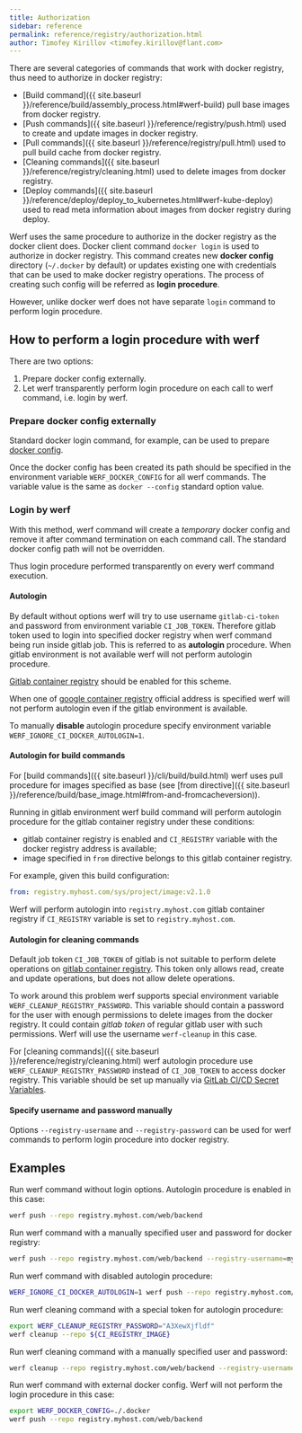 ```yaml
---
title: Authorization
sidebar: reference
permalink: reference/registry/authorization.html
author: Timofey Kirillov <timofey.kirillov@flant.com>
---
```


There are several categories of commands that work with docker registry, thus need to authorize in docker registry:

* [Build command]({{ site.baseurl }}/reference/build/assembly_process.html#werf-build) pull base images from docker registry.
* [Push commands]({{ site.baseurl }}/reference/registry/push.html) used to create and update images in docker registry.
* [Pull commands]({{ site.baseurl }}/reference/registry/pull.html) used to pull build cache from docker registry.
* [Cleaning commands]({{ site.baseurl }}/reference/registry/cleaning.html) used to delete images from docker registry.
* [Deploy commands]({{ site.baseurl }}/reference/deploy/deploy_to_kubernetes.html#werf-kube-deploy) used to read meta information about images from docker registry during deploy.

Werf uses the same procedure to authorize in the docker registry as the docker client does. Docker client command `docker login` is used to authorize in docker registry. This command creates new **docker config** directory (`~/.docker` by default) or updates existing one with credentials that can be used to make docker registry operations. The process of creating such config will be referred as **login procedure**.

However, unlike docker werf does not have separate `login` command to perform login procedure.

## How to perform a login procedure with werf

There are two options:

1. Prepare docker config externally.
2. Let werf transparently perform login procedure on each call to werf command, i.e. login by werf.

### Prepare docker config externally

Standard docker login command, for example, can be used to prepare [docker config](https://docs.docker.com/engine/reference/commandline/cli/#configuration-files).

Once the docker config has been created its path should be specified in the environment variable `WERF_DOCKER_CONFIG` for all werf commands. The variable value is the same as `docker --config` standard option value.

### Login by werf

With this method, werf command will create a *temporary* docker config and remove it after command termination on each command call. The standard docker config path will not be overridden.

Thus login procedure performed transparently on every werf command execution.

#### Autologin

By default without options werf will try to use username `gitlab-ci-token` and password from environment variable `CI_JOB_TOKEN`. Therefore gitlab token used to login into specified docker registry when werf command being run inside gitlab job. This is referred to as **autologin** procedure. When gitlab environment is not available werf will not perform autologin procedure.

[Gitlab container registry](https://docs.gitlab.com/ee/user/project/container_registry.html) should be enabled for this scheme.

When one of [google container registry](https://cloud.google.com/container-registry/) official address is specified werf will not perform autologin even if the gitlab environment is available.

To manually **disable** autologin procedure specify environment variable `WERF_IGNORE_CI_DOCKER_AUTOLOGIN=1`.

#### Autologin for build commands

For [build commands]({{ site.baseurl }}/cli/build/build.html) werf uses pull procedure for images specified as base (see [from directive]({{ site.baseurl }}/reference/build/base_image.html#from-and-fromcacheversion)).

Running in gitlab environment werf build command will perform autologin procedure for the gitlab container registry under these conditions:

* gitlab container registry is enabled and `CI_REGISTRY` variable with the docker registry address is available;
* image specified in `from` directive belongs to this gitlab container registry.

For example, given this build configuration:

```yaml
from: registry.myhost.com/sys/project/image:v2.1.0
```

Werf will perform autologin into `registry.myhost.com` gitlab container registry if `CI_REGISTRY` variable is set to `registry.myhost.com`.

#### Autologin for cleaning commands

Default job token `CI_JOB_TOKEN` of gitlab is not suitable to perform delete operations on [gitlab container registry](https://docs.gitlab.com/ee/user/project/container_registry.html). This token only allows read, create and update operations, but does not allow delete operations.

To work around this problem werf supports special environment variable `WERF_CLEANUP_REGISTRY_PASSWORD`. This variable should contain a password for the user with enough permissions to delete images from the docker registry. It could contain *gitlab token* of regular gitlab user with such permissions. Werf will use the username `werf-cleanup` in this case.

For [cleaning commands]({{ site.baseurl }}/reference/registry/cleaning.html) werf autologin procedure use `WERF_CLEANUP_REGISTRY_PASSWORD` instead of `CI_JOB_TOKEN` to access docker registry. This variable should be set up manually via [GitLab CI/CD Secret Variables](https://docs.gitlab.com/ee/ci/variables/#variables).

#### Specify username and password manually

Options `--registry-username` and `--registry-password` can be used for werf commands to perform login procedure into docker registry.

## Examples

Run werf command without login options. Autologin procedure is enabled in this case:

```bash
werf push --repo registry.myhost.com/web/backend
```

Run werf command with a manually specified user and password for docker registry:

```bash
werf push --repo registry.myhost.com/web/backend --registry-username=myuser --registry-password=mypassword
```

Run werf command with disabled autologin procedure:

```bash
WERF_IGNORE_CI_DOCKER_AUTOLOGIN=1 werf push --repo registry.myhost.com/web/backend
```

Run werf cleaning command with a special token for autologin procedure:

```bash
export WERF_CLEANUP_REGISTRY_PASSWORD="A3XewXjfldf"
werf cleanup --repo ${CI_REGISTRY_IMAGE}
```

Run werf cleaning command with a manually specified user and password:

```bash
werf cleanup --repo registry.myhost.com/web/backend --registry-username=myuser --registry-password=mypassword
```

Run werf command with external docker config. Werf will not perform the login procedure in this case:

```bash
export WERF_DOCKER_CONFIG=./.docker
werf push --repo registry.myhost.com/web/backend
```
